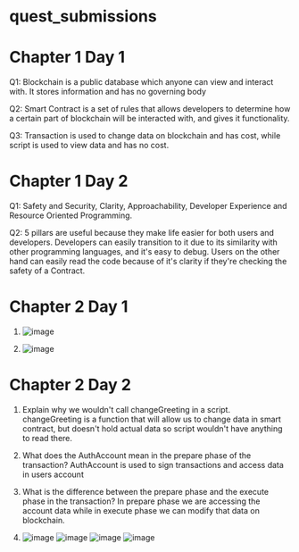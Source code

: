 # quest_submissions

# Chapter 1 Day 1

Q1: Blockchain is a public database which anyone can view and interact with. It stores information and has no governing body

Q2: Smart Contract is a set of rules that allows developers to determine how a certain part of blockchain will be interacted with, and gives it functionality.

Q3: Transaction is used to change data on blockchain and has cost, while script is used to view data and has no cost.


# Chapter 1 Day 2

Q1: Safety and Security, Clarity, Approachability, Developer Experience and Resource Oriented Programming.

Q2: 5 pillars are useful because they make life easier for both users and developers. Developers can easily transition to it due to its similarity with other programming languages, and it's easy to debug. Users on the other hand can easily read the code because of it's clarity if they're checking the safety of a Contract.

# Chapter 2 Day 1
1. ![image](https://user-images.githubusercontent.com/109040793/179962383-96b2fb78-64c4-4883-8f65-c293786f0c91.png)

2. ![image](https://user-images.githubusercontent.com/109040793/179962760-861bc830-0c15-4b36-af15-8a45d05e8bbe.png)

# Chapter 2 Day 2
1. Explain why we wouldn't call changeGreeting in a script.
  changeGreeting is a function that will allow us to change data in smart contract, but doesn't hold actual data so script wouldn't have anything to read there.

2. What does the AuthAccount mean in the prepare phase of the transaction?
  AuthAccount is used to sign transactions and access data in users account
  
3. What is the difference between the prepare phase and the execute phase in the transaction?
  In prepare phase we are accessing the account data while in execute phase we can modify that data on blockchain.
  
4. ![image](https://user-images.githubusercontent.com/109040793/179969412-e0f341ae-d5d7-49a0-bd20-09a7ba34c0c3.png)
![image](https://user-images.githubusercontent.com/109040793/179969586-676870d3-7e5d-4968-8275-8cc8f6933400.png)
![image](https://user-images.githubusercontent.com/109040793/179972513-bf1fa9eb-1e33-476d-baa6-e4e1e9795f6a.png)
![image](https://user-images.githubusercontent.com/109040793/179970247-79d609ac-f5b6-4ba4-b8ae-a9aa8646fb1e.png)
